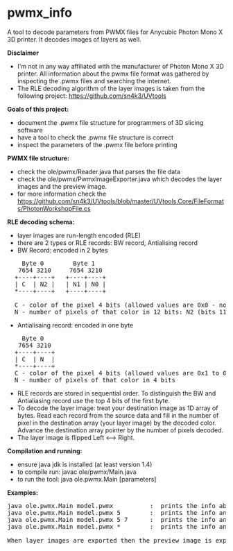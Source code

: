 # pwmx_info
A tool to decode parameters from PWMX files for Anycubic Photon Mono X 3D printer. It decodes images of layers as well.

**Disclaimer**
* I'm not in any way affiliated with the manufacturer of Photon Mono X 3D printer. All information about
  the pwmx file format was gathered by inspecting the .pwmx files and searching the internet.
* The RLE decoding algorithm of the layer images is taken from the following project:
  https://github.com/sn4k3/UVtools


**Goals of this project:**
* document the .pwmx file structure for programmers of 3D slicing software
* have a tool to check the .pwmx file structure is correct
* inspect the parameters of the .pwmx file before printing


**PWMX file structure:**
* check the ole/pwmx/Reader.java that parses the file data
* check the ole/pwmx/PwmxImageExporter.java which decodes the layer images and
  the preview image. 
* for more information check the https://github.com/sn4k3/UVtools/blob/master/UVtools.Core/FileFormats/PhotonWorkshopFile.cs


**RLE decoding schema:**
* layer images are run-length encoded (RLE)
* there are 2 types or RLE records: BW record, Antialising record
* BW Record: encoded in 2 bytes
<pre>
    Byte 0        Byte 1
   7654 3210     7654 3210 
  +----+----+   +----+----+
  | C  | N2 |   | N1 | N0 |
  *----+----+   +----+----+

  C - color of the pixel 4 bits (allowed values are 0x0 - no resin curing, 0xF - full resin curing)
  N - number of pixels of that color in 12 bits: N2 (bits 11-8)  N1 N0 (bits 7 - 0)
</pre>
  
  
* Antialisaing record: encoded in one byte
<pre>
    Byte 0
   7654 3210
  +----+----+
  | C  | N  |
  *----+----+
  C - color of the pixel 4 bits (allowed values are 0x1 to 0xE)
  N - number of pixels of that color in 4 bits
</pre>

* RLE records are stored in sequential order. To distinguish the BW and Antialiasing record use the top 4 bits
  of the first byte.
* To decode the layer image: treat your destination image as 1D array of bytes. Read each record from the source data
  and fill in the number of pixel in the destination array (your layer image) by the decoded color. Advance
  the destination array pointer by the number of pixels decoded.
* The layer image is flipped Left <--> Right.
  
**Compilation and running:** 
* ensure java jdk is installed (at least version 1.4)
* to compile run: javac ole/pwmx/Main.java
* to run the tool: java ole.pwmx.Main [parameters]

**Examples:**
<pre>
java ole.pwmx.Main model.pwmx          :  prints the info about 'model.pwmx' file
java ole.pwmx.Main model.pwmx 5        :  prints the info and exports layer 5
java ole.pwmx.Main model.pwmx 5 7      :  prints the info and exports layer 5 6 and 7
java ole.pwmx.Main model.pwmx *        :  prints the info and exports all layers.

When layer images are exported then the preview image is exported as well.
</pre>

